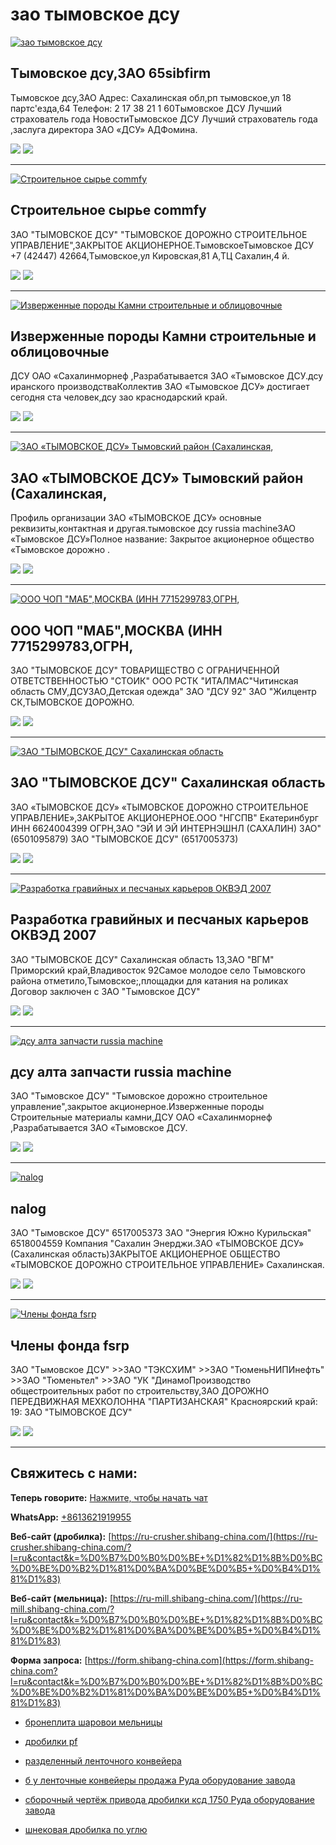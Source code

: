 # зао тымовское дсу

<a href="https://swt.shibang-china.com/?l=ru&img&k=%D0%B7%D0%B0%D0%BE+%D1%82%D1%8B%D0%BC%D0%BE%D0%B2%D1%81%D0%BA%D0%BE%D0%B5+%D0%B4%D1%81%D1%83" target="_blank">![зао тымовское дсу](http://static.shibang-china.com/all-800x300/1032.jpg)</a>

## Тымовское дсу,ЗАО 65sibfirm
Тымовское дсу,ЗАО Адрес: Сахалинская обл,pп тымовское,ул 18 партс'езда,64 Телефон: 2 17 38 21 1 60Тымовское ДСУ Лучший страхователь года НовостиТымовское ДСУ Лучший страхователь года ,заслуга директора ЗАО «ДСУ» АДФомина.


<a href="https://whatsapp.shibangsoft.com/WhatsApp.php" target="_blank" title="WhatsApp">![](http://static.shibang-china.com/icon/whatsapp.png)</a> <a href="https://swt.shibang-china.com/?l=ru&icon&k=%D0%B7%D0%B0%D0%BE+%D1%82%D1%8B%D0%BC%D0%BE%D0%B2%D1%81%D0%BA%D0%BE%D0%B5+%D0%B4%D1%81%D1%83" target="_blank">![](http://static.shibang-china.com/icon/chat-ru.png)</a>

---

<a href="https://swt.shibang-china.com/?l=ru&img&k=%D0%B7%D0%B0%D0%BE+%D1%82%D1%8B%D0%BC%D0%BE%D0%B2%D1%81%D0%BA%D0%BE%D0%B5+%D0%B4%D1%81%D1%83" target="_blank">![Строительное сырье commfy](http://static.shibang-china.com/all-800x300/95.jpg)</a>

## Строительное сырье commfy
ЗАО "ТЫМОВСКОЕ ДСУ" "ТЫМОВСКОЕ ДОРОЖНО СТРОИТЕЛЬНОЕ УПРАВЛЕНИЕ",ЗАКРЫТОЕ АКЦИОНЕРНОЕ.ТымовскоеТымовское ДСУ +7 (42447) 42664,Тымовское,ул Кировская,81 А,ТЦ Сахалин,4 й.


<a href="https://whatsapp.shibangsoft.com/WhatsApp.php" target="_blank" title="WhatsApp">![](http://static.shibang-china.com/icon/whatsapp.png)</a> <a href="https://swt.shibang-china.com/?l=ru&icon&k=%D0%B7%D0%B0%D0%BE+%D1%82%D1%8B%D0%BC%D0%BE%D0%B2%D1%81%D0%BA%D0%BE%D0%B5+%D0%B4%D1%81%D1%83" target="_blank">![](http://static.shibang-china.com/icon/chat-ru.png)</a>

---

<a href="https://swt.shibang-china.com/?l=ru&img&k=%D0%B7%D0%B0%D0%BE+%D1%82%D1%8B%D0%BC%D0%BE%D0%B2%D1%81%D0%BA%D0%BE%D0%B5+%D0%B4%D1%81%D1%83" target="_blank">![Изверженные породы Камни строительные и облицовочные](http://static.shibang-china.com/all-800x300/1331.jpg)</a>

## Изверженные породы Камни строительные и облицовочные
ДСУ ОАО «Сахалинморнеф ,Разрабатывается ЗАО «Тымовское ДСУ.дсу иранского производстваКоллектив ЗАО «Тымовское ДСУ» достигает сегодня ста человек,дсу зао краснодарский край.


<a href="https://whatsapp.shibangsoft.com/WhatsApp.php" target="_blank" title="WhatsApp">![](http://static.shibang-china.com/icon/whatsapp.png)</a> <a href="https://swt.shibang-china.com/?l=ru&icon&k=%D0%B7%D0%B0%D0%BE+%D1%82%D1%8B%D0%BC%D0%BE%D0%B2%D1%81%D0%BA%D0%BE%D0%B5+%D0%B4%D1%81%D1%83" target="_blank">![](http://static.shibang-china.com/icon/chat-ru.png)</a>

---

<a href="https://swt.shibang-china.com/?l=ru&img&k=%D0%B7%D0%B0%D0%BE+%D1%82%D1%8B%D0%BC%D0%BE%D0%B2%D1%81%D0%BA%D0%BE%D0%B5+%D0%B4%D1%81%D1%83" target="_blank">![ЗАО «ТЫМОВСКОЕ ДСУ» Тымовский район (Сахалинская,](http://static.shibang-china.com/all-800x300/483.jpg)</a>

## ЗАО «ТЫМОВСКОЕ ДСУ» Тымовский район (Сахалинская,
Профиль организации ЗАО «ТЫМОВСКОЕ ДСУ» основные реквизиты,контактная и другая.тымовское дсу russia machineЗАО «Тымовское ДСУ»Полное название: Закрытое акционерное общество «Тымовское дорожно .


<a href="https://whatsapp.shibangsoft.com/WhatsApp.php" target="_blank" title="WhatsApp">![](http://static.shibang-china.com/icon/whatsapp.png)</a> <a href="https://swt.shibang-china.com/?l=ru&icon&k=%D0%B7%D0%B0%D0%BE+%D1%82%D1%8B%D0%BC%D0%BE%D0%B2%D1%81%D0%BA%D0%BE%D0%B5+%D0%B4%D1%81%D1%83" target="_blank">![](http://static.shibang-china.com/icon/chat-ru.png)</a>

---

<a href="https://swt.shibang-china.com/?l=ru&img&k=%D0%B7%D0%B0%D0%BE+%D1%82%D1%8B%D0%BC%D0%BE%D0%B2%D1%81%D0%BA%D0%BE%D0%B5+%D0%B4%D1%81%D1%83" target="_blank">![ООО ЧОП "МАБ",МОСКВА (ИНН 7715299783,ОГРН,](http://static.shibang-china.com/all-800x300/125.jpg)</a>

## ООО ЧОП "МАБ",МОСКВА (ИНН 7715299783,ОГРН,
ЗАО "ТЫМОВСКОЕ ДСУ" ТОВАРИЩЕСТВО С ОГРАНИЧЕННОЙ ОТВЕТСТВЕННОСТЬЮ "СТОИК" ООО РСТК "ИТАЛМАС"Читинская область СМУ,ДСУЗАО,Детская одежда" ЗАО "ДСУ 92" ЗАО "Жилцентр СК,ТЫМОВСКОЕ ДОРОЖНО.


<a href="https://whatsapp.shibangsoft.com/WhatsApp.php" target="_blank" title="WhatsApp">![](http://static.shibang-china.com/icon/whatsapp.png)</a> <a href="https://swt.shibang-china.com/?l=ru&icon&k=%D0%B7%D0%B0%D0%BE+%D1%82%D1%8B%D0%BC%D0%BE%D0%B2%D1%81%D0%BA%D0%BE%D0%B5+%D0%B4%D1%81%D1%83" target="_blank">![](http://static.shibang-china.com/icon/chat-ru.png)</a>

---

<a href="https://swt.shibang-china.com/?l=ru&img&k=%D0%B7%D0%B0%D0%BE+%D1%82%D1%8B%D0%BC%D0%BE%D0%B2%D1%81%D0%BA%D0%BE%D0%B5+%D0%B4%D1%81%D1%83" target="_blank">![ЗАО "ТЫМОВСКОЕ ДСУ" Сахалинская область](http://static.shibang-china.com/all-800x300/1110.jpg)</a>

## ЗАО "ТЫМОВСКОЕ ДСУ" Сахалинская область
ЗАО «ТЫМОВСКОЕ ДСУ» «ТЫМОВСКОЕ ДОРОЖНО СТРОИТЕЛЬНОЕ УПРАВЛЕНИЕ»,ЗАКРЫТОЕ АКЦИОНЕРНОЕ.ООО "НГСПВ" Екатеринбург ИНН 6624004399 ОГРН,ЗАО "ЭЙ И ЭЙ ИНТЕРНЭШНЛ (САХАЛИН) ЗАО" (6501095879) ЗАО "ТЫМОВСКОЕ ДСУ" (6517005373)


<a href="https://whatsapp.shibangsoft.com/WhatsApp.php" target="_blank" title="WhatsApp">![](http://static.shibang-china.com/icon/whatsapp.png)</a> <a href="https://swt.shibang-china.com/?l=ru&icon&k=%D0%B7%D0%B0%D0%BE+%D1%82%D1%8B%D0%BC%D0%BE%D0%B2%D1%81%D0%BA%D0%BE%D0%B5+%D0%B4%D1%81%D1%83" target="_blank">![](http://static.shibang-china.com/icon/chat-ru.png)</a>

---

<a href="https://swt.shibang-china.com/?l=ru&img&k=%D0%B7%D0%B0%D0%BE+%D1%82%D1%8B%D0%BC%D0%BE%D0%B2%D1%81%D0%BA%D0%BE%D0%B5+%D0%B4%D1%81%D1%83" target="_blank">![Разработка гравийных и песчаных карьеров ОКВЭД 2007](http://static.shibang-china.com/all-800x300/601.jpg)</a>

## Разработка гравийных и песчаных карьеров ОКВЭД 2007
ЗАО "ТЫМОВСКОЕ ДСУ" Сахалинская область 13,ЗАО "ВГМ" Приморский край,Владивосток 92Самое молодое село Тымовского района отметило,Тымовское;,площадки для катания на роликах Договор заключен с ЗАО "Тымовское ДСУ"


<a href="https://whatsapp.shibangsoft.com/WhatsApp.php" target="_blank" title="WhatsApp">![](http://static.shibang-china.com/icon/whatsapp.png)</a> <a href="https://swt.shibang-china.com/?l=ru&icon&k=%D0%B7%D0%B0%D0%BE+%D1%82%D1%8B%D0%BC%D0%BE%D0%B2%D1%81%D0%BA%D0%BE%D0%B5+%D0%B4%D1%81%D1%83" target="_blank">![](http://static.shibang-china.com/icon/chat-ru.png)</a>

---

<a href="https://swt.shibang-china.com/?l=ru&img&k=%D0%B7%D0%B0%D0%BE+%D1%82%D1%8B%D0%BC%D0%BE%D0%B2%D1%81%D0%BA%D0%BE%D0%B5+%D0%B4%D1%81%D1%83" target="_blank">![дсу алта запчасти russia machine](http://static.shibang-china.com/all-800x300/100.jpg)</a>

## дсу алта запчасти russia machine
ЗАО "Тымовское ДСУ" "Тымовское дорожно строительное управление",закрытое акционерное.Изверженные породы Строительные материалы камни,ДСУ ОАО «Сахалинморнеф ,Разрабатывается ЗАО «Тымовское ДСУ.


<a href="https://whatsapp.shibangsoft.com/WhatsApp.php" target="_blank" title="WhatsApp">![](http://static.shibang-china.com/icon/whatsapp.png)</a> <a href="https://swt.shibang-china.com/?l=ru&icon&k=%D0%B7%D0%B0%D0%BE+%D1%82%D1%8B%D0%BC%D0%BE%D0%B2%D1%81%D0%BA%D0%BE%D0%B5+%D0%B4%D1%81%D1%83" target="_blank">![](http://static.shibang-china.com/icon/chat-ru.png)</a>

---

<a href="https://swt.shibang-china.com/?l=ru&img&k=%D0%B7%D0%B0%D0%BE+%D1%82%D1%8B%D0%BC%D0%BE%D0%B2%D1%81%D0%BA%D0%BE%D0%B5+%D0%B4%D1%81%D1%83" target="_blank">![nalog](http://static.shibang-china.com/all-800x300/779.jpg)</a>

## nalog
ЗАО "Тымовское ДСУ" 6517005373 ЗАО "Энергия Южно Курильская" 6518004559 Компания "Сахалин Энерджи.ЗАО «ТЫМОВСКОЕ ДСУ» (Сахалинская область)ЗАКРЫТОЕ АКЦИОНЕРНОЕ ОБЩЕСТВО «ТЫМОВСКОЕ ДОРОЖНО СТРОИТЕЛЬНОЕ УПРАВЛЕНИЕ» Сахалинская.


<a href="https://whatsapp.shibangsoft.com/WhatsApp.php" target="_blank" title="WhatsApp">![](http://static.shibang-china.com/icon/whatsapp.png)</a> <a href="https://swt.shibang-china.com/?l=ru&icon&k=%D0%B7%D0%B0%D0%BE+%D1%82%D1%8B%D0%BC%D0%BE%D0%B2%D1%81%D0%BA%D0%BE%D0%B5+%D0%B4%D1%81%D1%83" target="_blank">![](http://static.shibang-china.com/icon/chat-ru.png)</a>

---

<a href="https://swt.shibang-china.com/?l=ru&img&k=%D0%B7%D0%B0%D0%BE+%D1%82%D1%8B%D0%BC%D0%BE%D0%B2%D1%81%D0%BA%D0%BE%D0%B5+%D0%B4%D1%81%D1%83" target="_blank">![Члены фонда fsrp](http://static.shibang-china.com/all-800x300/976.jpg)</a>

## Члены фонда fsrp
ЗАО "Тымовское ДСУ" &gt;>ЗАО "ТЭКСХИМ" &gt;>ЗАО "ТюменьНИПИнефть" &gt;>ЗАО "Тюменьтел" &gt;>ЗАО "УК "ДинамоПроизводство общестроительных работ по строительству,ЗАО ДОРОЖНО ПЕРЕДВИЖНАЯ МЕХКОЛОННА "ПАРТИЗАНСКАЯ" Красноярский край: 19: ЗАО "ТЫМОВСКОЕ ДСУ"


<a href="https://whatsapp.shibangsoft.com/WhatsApp.php" target="_blank" title="WhatsApp">![](http://static.shibang-china.com/icon/whatsapp.png)</a> <a href="https://swt.shibang-china.com/?l=ru&icon&k=%D0%B7%D0%B0%D0%BE+%D1%82%D1%8B%D0%BC%D0%BE%D0%B2%D1%81%D0%BA%D0%BE%D0%B5+%D0%B4%D1%81%D1%83" target="_blank">![](http://static.shibang-china.com/icon/chat-ru.png)</a>

---
## Свяжитесь с нами:

**Теперь говорите:** [Нажмите, чтобы начать чат](https://swt.shibang-china.com?l=ru&contact&k=%D0%B7%D0%B0%D0%BE+%D1%82%D1%8B%D0%BC%D0%BE%D0%B2%D1%81%D0%BA%D0%BE%D0%B5+%D0%B4%D1%81%D1%83)

**WhatsApp:**  [+8613621919955](https://whatsapp.shibangsoft.com/WhatsApp.php)

**Веб-сайт (дробилка):** [https://ru-crusher.shibang-china.com/](https://ru-crusher.shibang-china.com/?l=ru&contact&k=%D0%B7%D0%B0%D0%BE+%D1%82%D1%8B%D0%BC%D0%BE%D0%B2%D1%81%D0%BA%D0%BE%D0%B5+%D0%B4%D1%81%D1%83)

**Веб-сайт (мельница):** [https://ru-mill.shibang-china.com/](https://ru-mill.shibang-china.com/?l=ru&contact&k=%D0%B7%D0%B0%D0%BE+%D1%82%D1%8B%D0%BC%D0%BE%D0%B2%D1%81%D0%BA%D0%BE%D0%B5+%D0%B4%D1%81%D1%83)

**Форма запроса:** [https://form.shibang-china.com](https://form.shibang-china.com?l=ru&contact&k=%D0%B7%D0%B0%D0%BE+%D1%82%D1%8B%D0%BC%D0%BE%D0%B2%D1%81%D0%BA%D0%BE%D0%B5+%D0%B4%D1%81%D1%83)

* [бронеплита шаровои мельницы](../103/%D0%B1%D1%80%D0%BE%D0%BD%D0%B5%D0%BF%D0%BB%D0%B8%D1%82%D0%B0%20%D1%88%D0%B0%D1%80%D0%BE%D0%B2%D0%BE%D0%B8%20%D0%BC%D0%B5%D0%BB%D1%8C%D0%BD%D0%B8%D1%86%D1%8B.md)

* [дробилки pf](../95/%D0%B4%D1%80%D0%BE%D0%B1%D0%B8%D0%BB%D0%BA%D0%B8%20pf.md)

* [разделенный ленточного конвейера](../103/%D1%80%D0%B0%D0%B7%D0%B4%D0%B5%D0%BB%D0%B5%D0%BD%D0%BD%D1%8B%D0%B9%20%D0%BB%D0%B5%D0%BD%D1%82%D0%BE%D1%87%D0%BD%D0%BE%D0%B3%D0%BE%20%D0%BA%D0%BE%D0%BD%D0%B2%D0%B5%D0%B9%D0%B5%D1%80%D0%B0.md)

* [б у ленточные конвейеры продажа Руда оборудование завода](../97/%D0%B1%20%D1%83%20%D0%BB%D0%B5%D0%BD%D1%82%D0%BE%D1%87%D0%BD%D1%8B%D0%B5%20%D0%BA%D0%BE%D0%BD%D0%B2%D0%B5%D0%B9%D0%B5%D1%80%D1%8B%20%D0%BF%D1%80%D0%BE%D0%B4%D0%B0%D0%B6%D0%B0%20%D0%A0%D1%83%D0%B4%D0%B0%20%D0%BE%D0%B1%D0%BE%D1%80%D1%83%D0%B4%D0%BE%D0%B2%D0%B0%D0%BD%D0%B8%D0%B5%20%D0%B7%D0%B0%D0%B2%D0%BE%D0%B4%D0%B0.md)

* [сборочный чертёж привода дробилки ксд 1750 Руда оборудование завода](../100/%D1%81%D0%B1%D0%BE%D1%80%D0%BE%D1%87%D0%BD%D1%8B%D0%B9%20%D1%87%D0%B5%D1%80%D1%82%D1%91%D0%B6%20%D0%BF%D1%80%D0%B8%D0%B2%D0%BE%D0%B4%D0%B0%20%D0%B4%D1%80%D0%BE%D0%B1%D0%B8%D0%BB%D0%BA%D0%B8%20%D0%BA%D1%81%D0%B4%201750%20%D0%A0%D1%83%D0%B4%D0%B0%20%D0%BE%D0%B1%D0%BE%D1%80%D1%83%D0%B4%D0%BE%D0%B2%D0%B0%D0%BD%D0%B8%D0%B5%20%D0%B7%D0%B0%D0%B2%D0%BE%D0%B4%D0%B0.md)

* [шнековая дробилка по углю](../91/%D1%88%D0%BD%D0%B5%D0%BA%D0%BE%D0%B2%D0%B0%D1%8F%20%D0%B4%D1%80%D0%BE%D0%B1%D0%B8%D0%BB%D0%BA%D0%B0%20%D0%BF%D0%BE%20%D1%83%D0%B3%D0%BB%D1%8E.md)